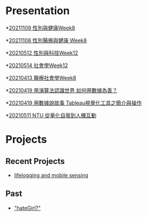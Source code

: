 # Presentation
*[20211109 性別與健康Week8]()

*[20211108 性別醫療與健康 Week8](https://docs.google.com/presentation/d/e/2PACX-1vRpL4wRKK04kB548dY8ngqEQJG3cEw-DmTL6PzMCx73f0UphFPt_Io7nvNnuplMv14_6zyI1JhGNjlC/pub?start=false&loop=false&delayms=3000)

*[20210512 性別與科技Week12 ]()

*[20210514 社會學Week12]()

*[20210413 醫療社會學Week8]()

*[20210419 用演算法認識世界 如何用數據為善？]()

*[20210419 用數據說故事 Tableau視覺化工具之簡介與操作]()

*[20210511 NTU 從量化自我到人機互動]()

# Projects

## Recent Projects
* [lifelogging and mobile sensing]()

## Past
* ["hateGirl?"]()


